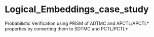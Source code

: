 # Logical_Embeddings_case_study
Probabilistic Verification using PRISM of ADTMC and APCTL/APCTL* properties by converting them to SDTMC and PCTL/PCTL*
